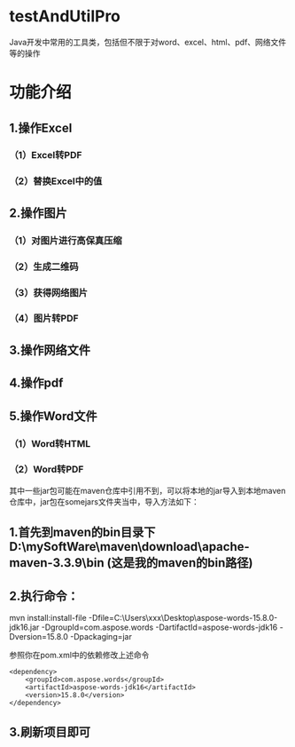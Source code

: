 
# testAndUtilPro
Java开发中常用的工具类，包括但不限于对word、excel、html、pdf、网络文件等的操作

# 功能介绍
## 1.操作Excel
### （1）Excel转PDF
### （2）替换Excel中的值
## 2.操作图片
### （1）对图片进行高保真压缩
### （2）生成二维码
### （3）获得网络图片
### （4）图片转PDF
## 3.操作网络文件
## 4.操作pdf
## 5.操作Word文件 
### （1）Word转HTML
### （2）Word转PDF



其中一些jar包可能在maven仓库中引用不到，可以将本地的jar导入到本地maven仓库中，jar包在somejars文件夹当中，导入方法如下：
## 1.首先到maven的bin目录下D:\mySoftWare\maven\download\apache-maven-3.3.9\bin  (这是我的maven的bin路径)
## 2.执行命令：
mvn install:install-file -Dfile=C:\Users\xxx\Desktop\aspose-words-15.8.0-jdk16.jar -DgroupId=com.aspose.words -DartifactId=aspose-words-jdk16 -Dversion=15.8.0 -Dpackaging=jar

参照你在pom.xml中的依赖修改上述命令

```
<dependency>
    <groupId>com.aspose.words</groupId>
    <artifactId>aspose-words-jdk16</artifactId>
    <version>15.8.0</version>
</dependency>
```
## 3.刷新项目即可


